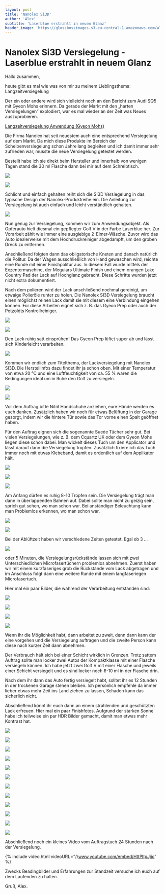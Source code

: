 ```yaml
---
layout: post
title: 'Nanolex Si3D'
author: 'Alex'
subtitle: 'Laserblue erstrahlt in neuem Glanz'
header_image: 'https://glossbossimages.s3.eu-central-1.amazonaws.com/alex/nanolexsi3d/7.JPG'
---
```

# Nanolex Si3D Versiegelung - Laserblue erstrahlt in neuem Glanz

Hallo zusammen,

heute gibt es mal wie was von mir zu meinem Lieblingsthema: Langzeitversiegelung

Der ein oder andere wird sich vielleicht noch an den Bericht zum Audi SQ5 mit Gyeon Mohs erinnern. Da gerade der Markt mit den „harten Versiegelungen“ explodiert, war es mal wieder an der Zeit was Neues auszuprobieren.

[Langzeitversiegelung Anwendung (Gyeon Mohs)](https://glossboss.de/allgemein/langzeitversiegelung-anwendung-gyeon-mohs)

Die Firma Nanolex hat seit neuestem auch eine entsprechend Versiegelung auf dem Markt. Da mich diese Produkte im Bereich der Scheibenversiegelung schon Jahre lang begleiten und ich damit immer sehr zufrieden war, musste die neue Versiegelung getestet werden.

Bestellt habe ich sie direkt beim Hersteller und innerhalb von wenigen Tagen stand die 30 ml Flasche dann bei mir auf dem Schreibtisch.

![](https://glossbossimages.s3.eu-central-1.amazonaws.com/alex/nanolexsi3d/1.jpg)

![](https://glossbossimages.s3.eu-central-1.amazonaws.com/alex/nanolexsi3d/2.jpg)

Schlicht und einfach gehalten reiht sich die SI3D Versiegelung in das typische Design der Nanolex-Produktreihe ein. Die Anleitung zur Versiegelung ist auch einfach und leicht verständlich gehalten.

![](https://glossbossimages.s3.eu-central-1.amazonaws.com/alex/nanolexsi3d/2a.jpg)

Nun genug zur Versiegelung, kommen wir zum Anwendungsobjekt. Als Opferauto hielt diesmal ein gepflegter Golf V in der Farbe Laserblue her. Zur Vorarbeit zählt wie immer eine ausgiebige 2-Eimer-Wäsche. Zuvor wird das Auto idealerweise mit dem Hochdruckreiniger abgedampft, um den groben Dreck zu entfernen.

Anschließend folgten dann das obligatorische Kneten und danach natürlich die Politur. Da der Wagen ausschließlich von Hand gewaschen wird, reichte eine Runde mit einer Finishpolitur aus. In diesem Fall wurde mittels der Exzentermaschine, der Meguiars Ultimate Finish und einem orangen Lake Country Pad der Lack auf Hochglanz gebracht. Diese Schritte wurden jetzt nicht extra dokumentiert.

Nach dem polieren wird der Lack anschließend nochmal gereinigt, um etwaige Polieröle runter zu holen. Die Nanolex SI3D Versiegelung braucht einen möglichst reinen Lack damit sie mit diesem eine Verbindung eingehen können. Für diese Arbeiten eignet sich z. B. das Gyeon Prep oder auch der Petzoldts Kontrollreiniger.

![](https://glossbossimages.s3.eu-central-1.amazonaws.com/alex/nanolexsi3d/3.JPG)

![](https://glossbossimages.s3.eu-central-1.amazonaws.com/alex/nanolexsi3d/4.jpg)

Den Lack ruhig satt einsprühen! Das Gyeon Prep lüftet super ab und lässt sich Kinderleicht verarbeiten.

![](https://glossbossimages.s3.eu-central-1.amazonaws.com/alex/nanolexsi3d/5.JPG)

Kommen wir endlich zum Titelthema, der Lackversiegelung mit Nanolex SI3D. Die Herstellinfos dazu findet ihr ja schon oben. Mit einer Temperatur von etwa 20 °C und eine Luftfeuchtigkeit von ca. 55 % waren die Bedingungen ideal um in Ruhe den Golf zu versiegeln.

![](https://glossbossimages.s3.eu-central-1.amazonaws.com/alex/nanolexsi3d/6.JPG)

![](https://glossbossimages.s3.eu-central-1.amazonaws.com/alex/nanolexsi3d/7.JPG)

Vor dem Auftrag bitte Nitril Handschuhe anziehen, eure Hände werden es euch danken. Zusätzlich haben wir noch für etwas Belüftung in der Garage gesorgt, indem wir die hintere Tür sowie das Tor vorne einen Spalt geöffnet haben.

Für den Auftrag eignen sich die sogenannte Suede Tücher sehr gut. Bei vielen Versiegelungen, wie z. B. dem Cquartz UK oder dem Gyeon Mohs liegen diese schon dabei. Man wickelt dieses Tuch um den Applicator und lässt darauf dann die Versiegelung tropfen. Zusätzlich fixiere ich das Tuch immer noch mit etwas Klebeband, damit es ordentlich auf dem Applikator hält.

![](https://glossbossimages.s3.eu-central-1.amazonaws.com/alex/nanolexsi3d/8.jpg)

![](https://glossbossimages.s3.eu-central-1.amazonaws.com/alex/nanolexsi3d/9.JPG)

![](https://glossbossimages.s3.eu-central-1.amazonaws.com/alex/nanolexsi3d/10.JPG)

Am Anfang dürfen es ruhig 8-10 Tropfen sein. Die Versiegelung trägt man dann in überlappenden Bahnen auf. Dabei sollte man nicht zu geizig sein, sprich gut sehen, wo man schon war. Bei anständiger Beleuchtung kann man Problemlos erkennen, wo man schon war.

![](https://glossbossimages.s3.eu-central-1.amazonaws.com/alex/nanolexsi3d/11.JPG)

![](https://glossbossimages.s3.eu-central-1.amazonaws.com/alex/nanolexsi3d/12.JPG)

Bei der Ablüftzeit haben wir verschiedene Zeiten getestet. Egal ob 3 …

![](https://glossbossimages.s3.eu-central-1.amazonaws.com/alex/nanolexsi3d/13.JPG)

oder 5 Minuten, die Versiegelungsrückstände lassen sich mit zwei Unterschiedlichen Microfasertüchern problemlos abnehmen. Zuerst haben wir mit einem kurzfaseriges grob die Rückstände vom Lack abgetragen und im Anschluss folgt dann eine weitere Runde mit einem langfaseriegen Microfasertuch.

Hier mal ein paar Bilder, die während der Verarbeitung entstanden sind:

![](https://glossbossimages.s3.eu-central-1.amazonaws.com/alex/nanolexsi3d/14.JPG)

![](https://glossbossimages.s3.eu-central-1.amazonaws.com/alex/nanolexsi3d/15.JPG)

![](https://glossbossimages.s3.eu-central-1.amazonaws.com/alex/nanolexsi3d/16.JPG)

![](https://glossbossimages.s3.eu-central-1.amazonaws.com/alex/nanolexsi3d/17.JPG)

Wenn ihr die Möglichkeit habt, dann arbeitet zu zweit, denn dann kann der eine vorgehen und die Versiegelung auftragen und die zweite Person kann diese nach kurzer Zeit dann abnehmen.

Der Verbrauch hält sich bei einer Schicht wirklich in Grenzen. Trotz sattem Auftrag sollte man locker zwei Autos der Kompaktklasse mit einer Flasche versiegeln können.
Ich habe jetzt zwei Golf V mit einer Flasche und jeweils einer Schicht versiegelt und es sind locker noch 8-10 ml in der Flasche drin.

Nach dem ihr dann das Auto fertig versiegelt habt, solltet ihr es 12 Stunden in der trockenen Garage stehen bleiben. Ich persönlich empfehle da immer lieber etwas mehr Zeit ins Land ziehen zu lassen, Schaden kann das sicherlich nicht.

Abschließend könnt ihr euch dann an einem strahlenden und geschützten Lack erfreuen. Hier mal ein paar Finishfotos. Aufgrund der starken Sonne habe ich teilweise ein par HDR Bilder gemacht, damit man etwas mehr Kontrast hat.

![](https://glossbossimages.s3.eu-central-1.amazonaws.com/alex/nanolexsi3d/18.JPG)

![](https://glossbossimages.s3.eu-central-1.amazonaws.com/alex/nanolexsi3d/19.JPG)

![](https://glossbossimages.s3.eu-central-1.amazonaws.com/alex/nanolexsi3d/20.JPG)

![](https://glossbossimages.s3.eu-central-1.amazonaws.com/alex/nanolexsi3d/21.jpg)

![](https://glossbossimages.s3.eu-central-1.amazonaws.com/alex/nanolexsi3d/22.jpg)

![](https://glossbossimages.s3.eu-central-1.amazonaws.com/alex/nanolexsi3d/23.jpg)

![](https://glossbossimages.s3.eu-central-1.amazonaws.com/alex/nanolexsi3d/24.JPG)

![](https://glossbossimages.s3.eu-central-1.amazonaws.com/alex/nanolexsi3d/24a.JPG)

![](https://glossbossimages.s3.eu-central-1.amazonaws.com/alex/nanolexsi3d/25.JPG)

![](https://glossbossimages.s3.eu-central-1.amazonaws.com/alex/nanolexsi3d/26.JPG)

![](https://glossbossimages.s3.eu-central-1.amazonaws.com/alex/nanolexsi3d/27.JPG)

![](https://glossbossimages.s3.eu-central-1.amazonaws.com/alex/nanolexsi3d/28.JPG)

Abschließend noch ein kleines Video vom Auftragstuch 24 Stunden nach der Versiegelung.

{% include video.html videoURL="//www.youtube.com/embed/HttPltpJjio" %}


Zwecks Beadingbilder und Erfahrungen zur Standzeit versuche ich euch auf dem Laufenden zu halten.

Gruß, Alex.



